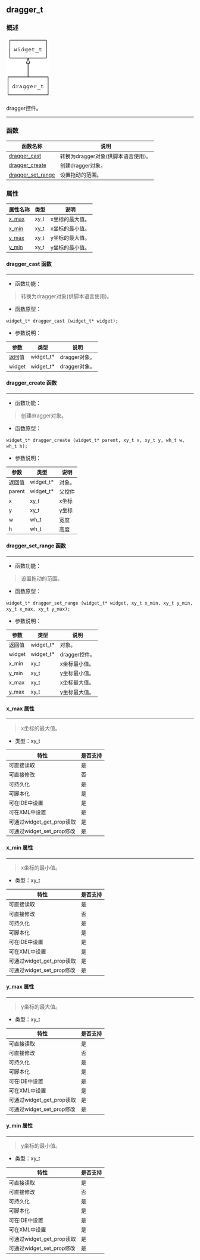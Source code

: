 ## dragger\_t
### 概述
![image](images/dragger_t_0.png)

 dragger控件。

----------------------------------
### 函数
<p id="dragger_t_methods">

| 函数名称 | 说明 | 
| -------- | ------------ | 
| <a href="#dragger_t_dragger_cast">dragger\_cast</a> | 转换为dragger对象(供脚本语言使用)。 |
| <a href="#dragger_t_dragger_create">dragger\_create</a> | 创建dragger对象。 |
| <a href="#dragger_t_dragger_set_range">dragger\_set\_range</a> | 设置拖动的范围。 |
### 属性
<p id="dragger_t_properties">

| 属性名称 | 类型 | 说明 | 
| -------- | ----- | ------------ | 
| <a href="#dragger_t_x_max">x\_max</a> | xy\_t | x坐标的最大值。 |
| <a href="#dragger_t_x_min">x\_min</a> | xy\_t | x坐标的最小值。 |
| <a href="#dragger_t_y_max">y\_max</a> | xy\_t | y坐标的最大值。 |
| <a href="#dragger_t_y_min">y\_min</a> | xy\_t | y坐标的最小值。 |
#### dragger\_cast 函数
-----------------------

* 函数功能：

> <p id="dragger_t_dragger_cast"> 转换为dragger对象(供脚本语言使用)。



* 函数原型：

```
widget_t* dragger_cast (widget_t* widget);
```

* 参数说明：

| 参数 | 类型 | 说明 |
| -------- | ----- | --------- |
| 返回值 | widget\_t* | dragger对象。 |
| widget | widget\_t* | dragger对象。 |
#### dragger\_create 函数
-----------------------

* 函数功能：

> <p id="dragger_t_dragger_create"> 创建dragger对象。



* 函数原型：

```
widget_t* dragger_create (widget_t* parent, xy_t x, xy_t y, wh_t w, wh_t h);
```

* 参数说明：

| 参数 | 类型 | 说明 |
| -------- | ----- | --------- |
| 返回值 | widget\_t* | 对象。 |
| parent | widget\_t* | 父控件 |
| x | xy\_t | x坐标 |
| y | xy\_t | y坐标 |
| w | wh\_t | 宽度 |
| h | wh\_t | 高度 |
#### dragger\_set\_range 函数
-----------------------

* 函数功能：

> <p id="dragger_t_dragger_set_range"> 设置拖动的范围。



* 函数原型：

```
widget_t* dragger_set_range (widget_t* widget, xy_t x_min, xy_t y_min, xy_t x_max, xy_t y_max);
```

* 参数说明：

| 参数 | 类型 | 说明 |
| -------- | ----- | --------- |
| 返回值 | widget\_t* | 对象。 |
| widget | widget\_t* | dragger控件。 |
| x\_min | xy\_t | x坐标最小值。 |
| y\_min | xy\_t | y坐标最小值。 |
| x\_max | xy\_t | x坐标最大值。 |
| y\_max | xy\_t | y坐标最大值。 |
#### x\_max 属性
-----------------------
> <p id="dragger_t_x_max"> x坐标的最大值。


* 类型：xy\_t

| 特性 | 是否支持 |
| -------- | ----- |
| 可直接读取 | 是 |
| 可直接修改 | 否 |
| 可持久化   | 是 |
| 可脚本化   | 是 |
| 可在IDE中设置 | 是 |
| 可在XML中设置 | 是 |
| 可通过widget\_get\_prop读取 | 是 |
| 可通过widget\_set\_prop修改 | 是 |
#### x\_min 属性
-----------------------
> <p id="dragger_t_x_min"> x坐标的最小值。


* 类型：xy\_t

| 特性 | 是否支持 |
| -------- | ----- |
| 可直接读取 | 是 |
| 可直接修改 | 否 |
| 可持久化   | 是 |
| 可脚本化   | 是 |
| 可在IDE中设置 | 是 |
| 可在XML中设置 | 是 |
| 可通过widget\_get\_prop读取 | 是 |
| 可通过widget\_set\_prop修改 | 是 |
#### y\_max 属性
-----------------------
> <p id="dragger_t_y_max"> y坐标的最大值。


* 类型：xy\_t

| 特性 | 是否支持 |
| -------- | ----- |
| 可直接读取 | 是 |
| 可直接修改 | 否 |
| 可持久化   | 是 |
| 可脚本化   | 是 |
| 可在IDE中设置 | 是 |
| 可在XML中设置 | 是 |
| 可通过widget\_get\_prop读取 | 是 |
| 可通过widget\_set\_prop修改 | 是 |
#### y\_min 属性
-----------------------
> <p id="dragger_t_y_min"> y坐标的最小值。


* 类型：xy\_t

| 特性 | 是否支持 |
| -------- | ----- |
| 可直接读取 | 是 |
| 可直接修改 | 否 |
| 可持久化   | 是 |
| 可脚本化   | 是 |
| 可在IDE中设置 | 是 |
| 可在XML中设置 | 是 |
| 可通过widget\_get\_prop读取 | 是 |
| 可通过widget\_set\_prop修改 | 是 |

